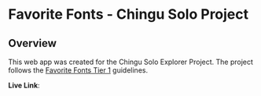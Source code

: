 # Favorite Fonts - Chingu Solo Project

## Overview
This web app was created for the Chingu Solo Explorer Project. The project follows the [Favorite Fonts Tier 1](https://github.com/chingu-voyages/soloproject-tier1-favfonts) guidelines.

**Live Link**: 

